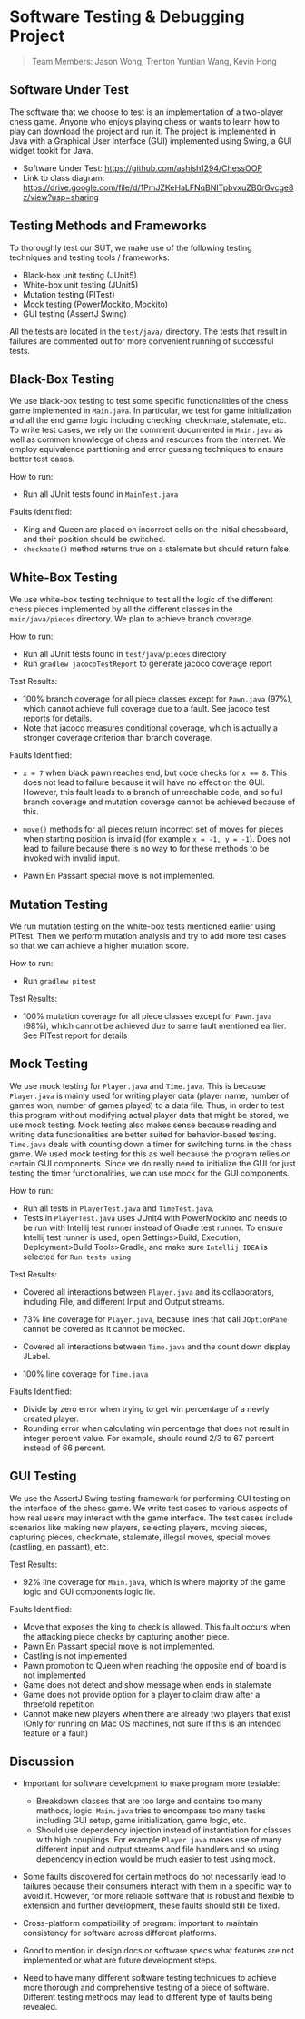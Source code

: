 # Software Testing & Debugging Project
> Team Members: Jason Wong, Trenton Yuntian Wang, Kevin Hong

## Software Under Test
The software that we choose to test is an implementation of a two-player chess game.
Anyone who enjoys playing chess or wants to learn how to play can download the project and run it. 
The project is implemented in Java with a Graphical User Interface (GUI) implemented using Swing, a GUI widget
tookit for Java.

- Software Under Test: https://github.com/ashish1294/ChessOOP  
- Link to class diagram: https://drive.google.com/file/d/1PmJZKeHaLFNqBNITpbvxuZB0rGvcge8z/view?usp=sharing

## Testing Methods and Frameworks
To thoroughly test our SUT, we make use of the following testing techniques and testing tools / frameworks:
- Black-box unit testing (JUnit5)
- White-box unit testing (JUnit5)
- Mutation testing (PITest)
- Mock testing (PowerMockito, Mockito)
- GUI testing (AssertJ Swing)

All the tests are located in the `test/java/` directory. The tests that result in failures are commented out for more convenient
running of successful tests.


## Black-Box Testing
We use black-box testing to test some specific functionalities of the chess game implemented in `Main.java`. 
In particular, we test for game initialization and all the end game logic including checking, checkmate, stalemate, etc. 
To write test cases, we rely on the comment documented in `Main.java` as well as common knowledge of chess and resources from the Internet. We employ equivalence partitioning and error guessing techniques to ensure better test cases. 

How to run:  
- Run all JUnit tests found in `MainTest.java`

Faults Identified:
- King and Queen are placed on incorrect cells on the initial chessboard, and their position should be switched. 
- `checkmate()` method returns true on a stalemate but should return false.

## White-Box Testing
We use white-box testing technique to test all the logic of the different chess pieces implemented by all the 
different classes in the `main/java/pieces` directory. We plan to achieve branch coverage.

How to run:
- Run all JUnit tests found in `test/java/pieces` directory
- Run `gradlew jacocoTestReport` to generate jacoco coverage report

Test Results:
- 100% branch coverage for all piece classes except for `Pawn.java` (97%), which cannot achieve full coverage due to a fault.
  See jacoco test reports for details.
- Note that jacoco measures conditional coverage, which is actually a stronger coverage criterion than branch coverage.

Faults Identified:
- `x = 7` when black pawn reaches end, but code checks for `x == 8`. This does not lead to failure because it will have no effect on the GUI. However, this fault leads to a branch of unreachable code, and so full branch coverage and mutation coverage cannot be achieved because of this.
  
- `move()` methods for all pieces return incorrect set of moves for pieces when starting position is invalid (for example `x = -1, y = -1`). Does not lead to failure because there is no way to for these methods to be invoked with invalid input.
- Pawn En Passant special move is not implemented.

## Mutation Testing
We run mutation testing on the white-box tests mentioned earlier using PITest. Then we perform mutation analysis and try to add more test cases so that we can achieve a higher mutation score.

How to run:
- Run `gradlew pitest`

Test Results:
- 100% mutation coverage for all piece classes except for `Pawn.java` (98%), which cannot be achieved due to same fault mentioned earlier. See PITest report for details

## Mock Testing
We use mock testing for `Player.java` and `Time.java`. This is because `Player.java` is mainly used for writing player data (player name, number of games won, number of games played) to a data file. Thus, in order to test this program without modifying actual player data that might be stored, we use mock testing. Mock testing also makes sense because reading and writing data functionalities are better suited for behavior-based testing. `Time.java` deals with counting down a timer for switching turns in the chess game. We used mock testing for this as well because the program relies on certain GUI components. Since we do really need to initialize the GUI for just testing the timer functionalities, we can use mock for the GUI components.

How to run:
- Run all tests in `PlayerTest.java` and `TimeTest.java`.
- Tests in `PlayerTest.java` uses JUnit4 with PowerMockito and needs to be run with Intellij test runner instead of Gradle test runner. To ensure Intellij test runner is used, open Settings>Build, Execution, Deployment>Build Tools>Gradle, and make sure `Intellij IDEA` is selected for `Run tests using`

Test Results:
- Covered all interactions between `Player.java` and its collaborators, including File, and different Input and Output streams.
  
- 73% line coverage for `Player.java`, because lines that call `JOptionPane` cannot be covered as it cannot be mocked.
- Covered all interactions between `Time.java` and the count down display JLabel. 
- 100% line coverage for `Time.java`

Faults Identified:
- Divide by zero error when trying to get win percentage of a newly created player.
- Rounding error when calculating win percentage that does not result in integer percent value. For example, should round 2/3 to 67 percent instead of 66 percent.

## GUI Testing
We use the AssertJ Swing testing framework for performing GUI testing on the interface of the chess game. We write test cases to various aspects of how real users may interact with the game interface. The test cases include scenarios like making new players, selecting players, moving pieces, capturing pieces, checkmate, stalemate, illegal moves, special moves (castling, en passant), etc.

Test Results:
- 92% line coverage for `Main.java`, which is where majority of the game logic and GUI components logic lie.

Faults Identified:
- Move that exposes the king to check is allowed. This fault occurs when the attacking piece checks by capturing another piece.
- Pawn En Passant special move is not implemented.
- Castling is not implemented
- Pawn promotion to Queen when reaching the opposite end of board is not implemented
- Game does not detect and show message when ends in stalemate
- Game does not provide option for a player to claim draw after a threefold repetition
- Cannot make new players when there are already two players that exist (Only for running on Mac OS machines, not sure if
  this is an intended feature or a fault)
  
## Discussion
- Important for software development to make program more testable:
  - Breakdown classes that are too large and contains too many methods, logic. `Main.java` tries to encompass too many 
  tasks including GUI setup, game initialization, game logic, etc.
  - Should use dependency injection instead of instantiation for classes with high couplings. For example `Player.java` makes use of many different input and output streams and file handlers and so using dependency injection would be much easier to test using mock.
    
- Some faults discovered for certain methods do not necessarily lead to failures because their consumers interact with them in a specific way to avoid it. However, for more reliable software that is robust and flexible to extension and further development, these faults should still be fixed.
- Cross-platform compatibility of program: important to maintain consistency for software across different platforms.
- Good to mention in design docs or software specs what features are not implemented or what are future development steps.
- Need to have many different software testing techniques to achieve more thorough and comprehensive testing of a piece of software. Different testing methods may lead to different type of faults being revealed.
